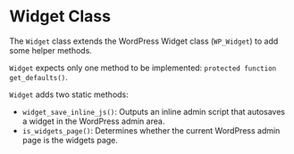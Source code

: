 # Widget Class

The `Widget` class extends the WordPress Widget class (`WP_Widget`) to add some helper methods.

`Widget` expects only one method to be implemented: `protected function get_defaults()`.

`Widget` adds two static methods:
* `widget_save_inline_js()`: Outputs an inline admin script that autosaves a widget in the WordPress admin area.
* `is_widgets_page()`: Determines whether the current WordPress admin page is the widgets page.

